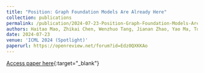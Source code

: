 ```yaml
---
title: "Position: Graph Foundation Models Are Already Here"
collection: publications
permalink: /publication/2024-07-23-Position-Graph-Foundation-Models-Are-Already-Here
authors: Haitao Mao, Zhikai Chen, Wenzhuo Tang, Jianan Zhao, Yao Ma, Tong Zhao, Neil Shah, <b>Mikhail Galkin</b>, Jiliang Tang
date: 2024-07-23
venue: 'ICML 2024 (Spotlight)'
paperurl: https://openreview.net/forum?id=Edz0QXKKAo
---
```

[Access paper here](https://openreview.net/forum?id=Edz0QXKKAo){:target="_blank"}
